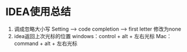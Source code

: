 # IDEA使用总结

1. 调成忽略大小写 Setting —&gt; code completion —&gt; first letter 修改为none
2. idea返回上次光标的位置 windows：control + alt + 左右光标 Mac：command + alt + 左右光标

